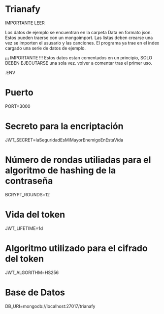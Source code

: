 # Trianafy
IMPORTANTE LEER

Los datos de ejemplo se encuentran en la carpeta Data en formato json. 
Estos pueden traerse con un mongoimport.
Las listas deben crearse una vez se importen el ususario y las canciones.
El programa ya trae en el index cargado una serie de datos de ejemplo.

¡¡¡ IMPORTANTE !!!
Estos datos estan comentados en un principio, SOLO DEBEN EJECUTARSE una sola vez.
volver a comentar tras el primer uso.

.ENV
# Puerto
PORT=3000

# Secreto para la encriptación
JWT_SECRET=laSeguridadEsMiMayorEnemigoEnEstaVida

# Número de rondas utiliadas para el algoritmo de hashing de la contraseña
BCRYPT_ROUNDS=12

# Vida del token
JWT_LIFETIME=1d

# Algoritmo utilizado para el cifrado del token
JWT_ALGORITHM=HS256

# Base de Datos
DB_URI=mongodb://localhost:27017/trianafy